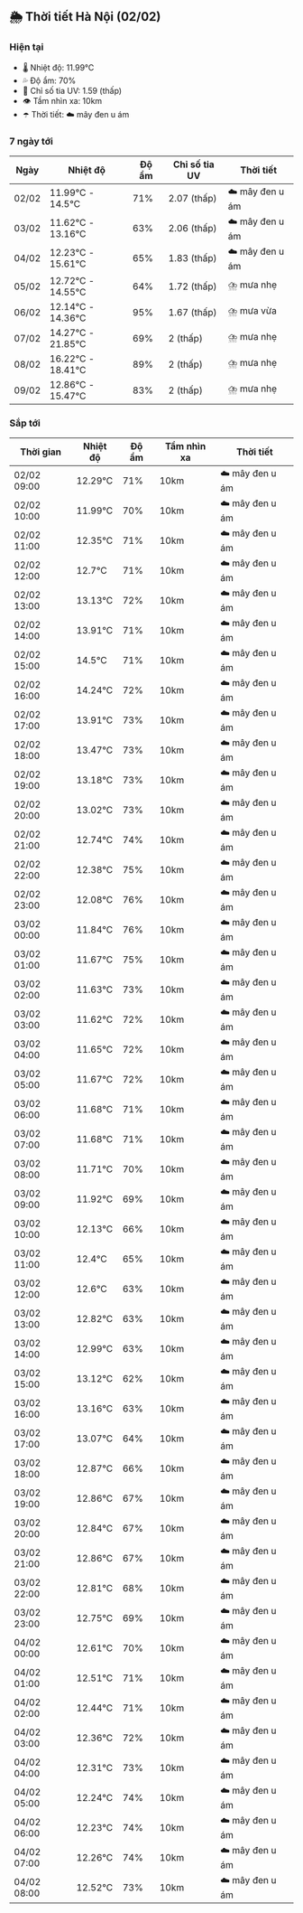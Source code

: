 ## 🌦️ Thời tiết Hà Nội (02/02)

### Hiện tại

- 🌡️ Nhiệt độ: 11.99℃
- 💦 Độ ẩm: 70%
- 🌟 Chỉ số tia UV: 1.59 (thấp)
- 👁️ Tầm nhìn xa: 10km
- ☂️ Thời tiết: ☁️ mây đen u ám

### 7 ngày tới

| Ngày | Nhiệt độ | Độ ẩm | Chỉ số tia UV | Thời tiết |
| --- | --- | --- | --- | --- |
| 02/02 | 11.99℃ - 14.5℃ | 71% | 2.07 (thấp) | ☁️ mây đen u ám |
| 03/02 | 11.62℃ - 13.16℃ | 63% | 2.06 (thấp) | ☁️ mây đen u ám |
| 04/02 | 12.23℃ - 15.61℃ | 65% | 1.83 (thấp) | ☁️ mây đen u ám |
| 05/02 | 12.72℃ - 14.55℃ | 64% | 1.72 (thấp) | ⛈️ mưa nhẹ |
| 06/02 | 12.14℃ - 14.36℃ | 95% | 1.67 (thấp) | ⛈️ mưa vừa |
| 07/02 | 14.27℃ - 21.85℃ | 69% | 2 (thấp) | ⛈️ mưa nhẹ |
| 08/02 | 16.22℃ - 18.41℃ | 89% | 2 (thấp) | ⛈️ mưa nhẹ |
| 09/02 | 12.86℃ - 15.47℃ | 83% | 2 (thấp) | ⛈️ mưa nhẹ |

### Sắp tới

| Thời gian | Nhiệt độ | Độ ẩm | Tầm nhìn xa | Thời tiết |
| --- | --- | --- | --- | --- |
| 02/02 09:00 | 12.29℃ | 71% | 10km | ☁️ mây đen u ám |
| 02/02 10:00 | 11.99℃ | 70% | 10km | ☁️ mây đen u ám |
| 02/02 11:00 | 12.35℃ | 71% | 10km | ☁️ mây đen u ám |
| 02/02 12:00 | 12.7℃ | 71% | 10km | ☁️ mây đen u ám |
| 02/02 13:00 | 13.13℃ | 72% | 10km | ☁️ mây đen u ám |
| 02/02 14:00 | 13.91℃ | 71% | 10km | ☁️ mây đen u ám |
| 02/02 15:00 | 14.5℃ | 71% | 10km | ☁️ mây đen u ám |
| 02/02 16:00 | 14.24℃ | 72% | 10km | ☁️ mây đen u ám |
| 02/02 17:00 | 13.91℃ | 73% | 10km | ☁️ mây đen u ám |
| 02/02 18:00 | 13.47℃ | 73% | 10km | ☁️ mây đen u ám |
| 02/02 19:00 | 13.18℃ | 73% | 10km | ☁️ mây đen u ám |
| 02/02 20:00 | 13.02℃ | 73% | 10km | ☁️ mây đen u ám |
| 02/02 21:00 | 12.74℃ | 74% | 10km | ☁️ mây đen u ám |
| 02/02 22:00 | 12.38℃ | 75% | 10km | ☁️ mây đen u ám |
| 02/02 23:00 | 12.08℃ | 76% | 10km | ☁️ mây đen u ám |
| 03/02 00:00 | 11.84℃ | 76% | 10km | ☁️ mây đen u ám |
| 03/02 01:00 | 11.67℃ | 75% | 10km | ☁️ mây đen u ám |
| 03/02 02:00 | 11.63℃ | 73% | 10km | ☁️ mây đen u ám |
| 03/02 03:00 | 11.62℃ | 72% | 10km | ☁️ mây đen u ám |
| 03/02 04:00 | 11.65℃ | 72% | 10km | ☁️ mây đen u ám |
| 03/02 05:00 | 11.67℃ | 72% | 10km | ☁️ mây đen u ám |
| 03/02 06:00 | 11.68℃ | 71% | 10km | ☁️ mây đen u ám |
| 03/02 07:00 | 11.68℃ | 71% | 10km | ☁️ mây đen u ám |
| 03/02 08:00 | 11.71℃ | 70% | 10km | ☁️ mây đen u ám |
| 03/02 09:00 | 11.92℃ | 69% | 10km | ☁️ mây đen u ám |
| 03/02 10:00 | 12.13℃ | 66% | 10km | ☁️ mây đen u ám |
| 03/02 11:00 | 12.4℃ | 65% | 10km | ☁️ mây đen u ám |
| 03/02 12:00 | 12.6℃ | 63% | 10km | ☁️ mây đen u ám |
| 03/02 13:00 | 12.82℃ | 63% | 10km | ☁️ mây đen u ám |
| 03/02 14:00 | 12.99℃ | 63% | 10km | ☁️ mây đen u ám |
| 03/02 15:00 | 13.12℃ | 62% | 10km | ☁️ mây đen u ám |
| 03/02 16:00 | 13.16℃ | 63% | 10km | ☁️ mây đen u ám |
| 03/02 17:00 | 13.07℃ | 64% | 10km | ☁️ mây đen u ám |
| 03/02 18:00 | 12.87℃ | 66% | 10km | ☁️ mây đen u ám |
| 03/02 19:00 | 12.86℃ | 67% | 10km | ☁️ mây đen u ám |
| 03/02 20:00 | 12.84℃ | 67% | 10km | ☁️ mây đen u ám |
| 03/02 21:00 | 12.86℃ | 67% | 10km | ☁️ mây đen u ám |
| 03/02 22:00 | 12.81℃ | 68% | 10km | ☁️ mây đen u ám |
| 03/02 23:00 | 12.75℃ | 69% | 10km | ☁️ mây đen u ám |
| 04/02 00:00 | 12.61℃ | 70% | 10km | ☁️ mây đen u ám |
| 04/02 01:00 | 12.51℃ | 71% | 10km | ☁️ mây đen u ám |
| 04/02 02:00 | 12.44℃ | 71% | 10km | ☁️ mây đen u ám |
| 04/02 03:00 | 12.36℃ | 72% | 10km | ☁️ mây đen u ám |
| 04/02 04:00 | 12.31℃ | 73% | 10km | ☁️ mây đen u ám |
| 04/02 05:00 | 12.24℃ | 74% | 10km | ☁️ mây đen u ám |
| 04/02 06:00 | 12.23℃ | 74% | 10km | ☁️ mây đen u ám |
| 04/02 07:00 | 12.26℃ | 74% | 10km | ☁️ mây đen u ám |
| 04/02 08:00 | 12.52℃ | 73% | 10km | ☁️ mây đen u ám |

